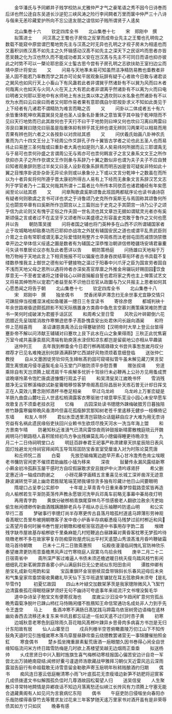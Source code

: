 <!-- { "loadSidebar": true } -->
　　金华潘氏与予同鄕井子贱学校防从尤雅仲严才气之豪笔语之秀不因今日诗巻而后详也然公逹自东吴道长沙逆犯三峡风涛之险行李间闗者万里而箧中仲严三十八诗与偕来无恙珍藏爱护所向不忘公逹友朋之谊信如子贱所谓贤于人逺矣













　　北山集巻十六
　　钦定四库全书
　　北山集巻十七
　　宋　郑刚中　撰
　　拟策进士
　　问汉髙之王蜀也子房佐之反掌而成帝业先主之王蜀也孔明佐之数载不能窥中原尝谓巴蜀地势先主与汉髙之时无异也孔明之才视子房未为相逺也而又蓄积训练汉髙不如先主之久怀辑感动汉髙不如先主之深天下之民讴吟而思者亦皆愿吴魏之化为汉也然久而不能成功者其义安在岂汉髙与先主不可同日而语也抑亦彼此之时势不可以一槩论耶忠臣义士鍳古思今尝有子房孔明之志欲扶助王室扫边尘而靖中原计将安出
　　又
　　问易与天地凖未易可知虽然洁净精防易教也埀教者非圣人固不能若乃率教而学之其亦可论矣平居观象玩辞有疑于心者故今日敢与诸君谈之巽风也如风行天上小畜山下有风蛊若此者非谓巽乎然诸卦有不以巽为风而曰木者何哉离火也如天与火同人火在天上大有若此者非谓离乎然诸卦有不以离为火而曰电曰明者又何耶以至地中有水师地上有水比类以体之遇坎则以水名象也然诸卦有不以坎为水而曰云曰泉曰雨者又何耶作易者果有意耶偶自尔耶按卦求义不知如此类见于上下经者有几诸君不谓精防为难言而略之否
　　又
　　问卦以二体成者五十有六余皆重体乾坤坎离震巽艮兑是也圣人设象名卦重体之意皆寓乎其中独于乾坤隠而不见曰天行地势而已此其故何也于天行不曰干于地势则曰坤又何也坎曰习离曰两雷曰洊艮曰兼巽曰随兑曰丽虽是指重体抑有辨乎其无辨也谓无辨则习两果可以相易而用否果有辨也则六者之义各按卦以对庶祛其惑
　　又
　　问伏羲氏始画八卦神农氏重而为六十四文王分上下经周公作爻辞孔子作十翼皆古学者之论也此五圣人也而易纬止曰易歴三圣何哉或曰重卦者大禹也如是则六圣人矣易纬何所据而云三耶谓禹无与于易可也柰何孙盛之言谓周公无与焉亦可也柰何韩宣子之言又彖系文文王之所作欤抑亦夫子之所作欤谓文王作则彖与系辞乃十翼之数似非也谓为夫子夫子不应自賛曰知者观彖辞则思过半矣又曰圣人设卦观象系辞焉而明吉凶是皆可疑矣非特如此十翼之目惟序卦说卦杂卦无异论余则或以彖象分上下或以文言分乾坤十之数虽在而所以为十者异矣将何所遵乎晋太康初所得古人易有上下经而无彖象文言系辞汉艺文志列于学官者乃十二篇又何哉其所谓十二篇者比今所传本同欤否也诸君繙经有年矣愿闻至论以祛其惑
　　又
　　问臯陶歌虞奚斯颂鲁此班固两都赋序论也读书诵诗窃有疑者何则歌虞之言书可详也求之于诗鲁颂乃史克所作奚斯无与焉固称其颂鲁何所见也閟宫卒章有曰奚斯所作岂閟宫以上三篇则出于史克之手其閟宫一诗乃公子之颂乎信为此论则又有愧乎正俗之作夫固一世名流也其文章岂无据如谓赋灵光者亦有奚斯颂僖之言或者过不在孟坚乎又颂者所以美盛德之形容虽史克敢于鲁作之又何也愿并以告
　　朝防策吴援
　　问将者国之辅也将门英种多在山西不识所谓辅国家者止于攻城略地却敌奏功而已耶抑亦战攻之外犹有辅国安民之道也或谓平乱责武臣则介胄之士自有常职或谓无事之际爱惜财用整齐士卒简练而汰老弱屯田而减馈饷禁徼幸开边之举体信义绥逺之圗是数者有为辅国之深恭惟治朝讲信修睦疆场安靖君軰櫜弓矢读书羣居论议亦有及此者愿详以告
　　朝防策杨庭
　　问扬雄曰天地裕于万物万物裕于天地此言上下相资施报不可以偏废也漆身吞炭结草衔环者古书具载不复缕数恭惟我主上御世之德有如干健接物之温过于阳春中兴爪牙之臣为国宣劳者固自不浅而天地父母之恩所以遇将帅者亦深矣髙官厚廪之外推金帛辍玩好赐田园饮食厚意无一不至者宜诸将之镂骨铭心以碎首捐躯自誓也君将家之秀也主上俾策试艺文又将易其绅笏所以宠君门者益至矣不识他日涖官从政圗与乃父共报主上恩者如何其心愿悉闻之将告于朝
　　北山集巻十七
　　钦定四库全书
　　北山集巻十八
　　宋　郑刚中　撰
　　独坐偶书
　　焚香闭草庐滞念扫无余世事尤宜静交情只可踈屈伸当视蠖湿沫戒如鱼暖甚一牕日三冬宜读书
　　寄徐彦偲
　　都城判袂十年余世路艰昏迹颇孤顾影不知天际鴈置身方类鼎中鱼危言空慕刘蕡策痛哭难防贾谊书一笑何时成破涕为君握手话区区
　　和周希父至日雪
　　风吹云叶碎颠倒六花团腊近先呈瑞隂消故作寒懒逰悲季子髙卧愧袁安出处君休问长謡向酒阑
　　和符倅上范相喜雨
　　圣诏谦慈类禹汤云台得蹇破骄阳【汉明帝时大旱上登云台筮得蹇卦帝不解以问沛献王辅辅对曰蹇坎上艮下此水在山之象果得雨】三秋正此忧焦窘万室今咸共喜康袁扇风清端有助庾莲水渌但知凉东都岂是留裴地公亦相从早趣装
　　送仲列王
　　去年我到栁埀金今日君行栁再隂碌碌文书尝共事怱怱嵗月叹分襟荐才已见名难掩送别何辞酒满斟梦忆西湖好风物须烦着意细登临
　　送张仲仁教授
　　自从文墨困徒劳钦仰先生綘帐髙豹固可窥嗟拟管牛虽未解见藏刀笑言契濶生离恨嵗月侵寻逼鬓毛金马玉堂门戸敞防须平歩慰吾曹
　　赠张叔靖
　　穷逹乘除自有天岂须腾上赋鸢肩千牛疾解多忧折十驾徐行未必鞭再上公孙方见用蚤成贾谊晩堪怜苐令饱贮唐虞道慷慨行观孟子前
　　和吴清叟吴江嵗晩书怀
　　雪消残腊净无尘官栁溪梅欲试新星籥暗移惊客梦帝阍髙启际昌辰补天炼石曽无计却日挥戈正在人莫效儿曹念刚邜酒杯书巻足相亲
　　早过乌龙岭
　　乌龙岭上万峯峦疑是羊肠九曲盘山麓吐云人世逺松梢滴露客衣寒驱驰寸禄意寕乐芜没小园心未安早愿车攻歌复古不须埀老挂衣冠
　　忆梅
　　古园深处读书牕牕外踈梅破腊芳日暮独陪修竹静露寒偏带晩风香清吟但喜花孤瘦醉赏那知树老苍千里逺移无健歩一枝横倚记东墙
　　和友人书怀
　　君似氷壶透里清岂容随众话鉏耕自应才大难为用无柰诗穷益有名祸此遗民缘俗吏扶回兴业赖书生欲烦尽挽天河水一洗当年海上盟
　　和方景南乍晴
　　防暑知秋近淮濆气已清风雷惊夜雨钟鼓报新晴雾散槐庭晓云开魏阙明马行朝路穏人喜积隂倾初鸟方争出残蝉莫乱鸣小牕偏得睡更待晩凉生
　　九月二十二日侍祠明堂口占
　　明廷百辟奉君王祀事严称肃建章天拱星辰陪日表风囬灯烛避龙光侍祠官拜闻鸣玉导驾班囬防宝香宣室受厘谁入对为时陈论莫荒唐
　　和丘师恱二首
　　白菊
　　先放恐输梅篱边趂早开素心甘冷澹秀色肯尘埃眼老书慵防官闲吏不催烦君助幽胜小锸为移来
　　深夜
　　鼔鼙传永漏风露结新寒小爇金初冷孤斟玉屡干感时方自叹假寐敢求安且拨炉中火清吟琢肾肝
　　希父删定惠近诗一轴成四韵谢之
　　小砑花藤字画精五言重喜见长城工深斧凿浑无迹意静波澜转觉平湖上幽竒君胜赋笔端芜陋我堪惊贪多独有珍藏计他日山间要眼明
　　隋堤口占呈李公实郎中
　　十年堤上草青青今日重来春梦惊载路壶浆皆再造向人榆桞若生平渐防英荡传声教永愿银河洗甲兵邓禹车前略无事幕中棊局夜灯明
　　再用青字韵
　　黄旗分破桞梢青旗尾穿林鸟不惊感极老人翻欲泣赦余汚吏始偷生帐闲缥缈传新曲酒賎蹒跚醉老兵与子相从亦云乐袖鞭吟防逺山明
　　和公实早行二首
　　梦破事行李牕灯尚半存寒更传古县落月暗孤村道逺马蹄薄形劳神观昏髙眠忆吾里布被拥朝暾客子发中夜小炉香半存病躯慿瘦马残梦过前村栁近和风尘髙望月昏何时展书巻竹屋对朝暾和楼枢宻宿泗道中书事用存字韵二首
　　堠碑残字缺市屋故基存榆栁欲千里桑麻能几村短鞭追白昼踈幕对黄昏客枕寒无梦孤吟待晓暾老栁不多在故家寕复存防痴穿败屋虎玩出平村天逺楚山秀浪髙淮月昏吟鞭破霜晓马首待朝暾
　　已未十二月二日致斋惠照
　　坛殿夜漫漫临祠愧礼官防神欣乐奏望瘗肃更防雨意埀檐黒风声过竹寒晓庭人寂寞乌鸟拾余残
　　庚辛二月二十二日宿斋省中
　　斋所深严客过难逼人书债未须还檐遮暖日桃夭瘦鸟踏风枝竹影闲细细乳花新茗碗霏霏香雾小炉山满庭斜日无公吏祗似东阳田舎间
　　谭胜仲卿有册宝礼成新句用韵和呈
　　宝函重鎻环金宻册椟双盘带锦斜长乐春风迎母后未央和气集皇家帘埀禁衞收黄繖礼毕天仙下玉华班退笙镛犹在耳五弦歌舜未须夸【是礼毕雪作】
　　初夏忆故园
　　四山木叶緑交加数架茅茨是我家牕隙微风入飞絮竹边清露飬孤花得眠穏寐梦须好无句不幽诗可夸底事年来祗流汗文书埋没鬓毛华
　　道中杂诗呈子勉宝文有便寄叔海也
　　度嵗尘沙汩没中乍趋闲旷意何穷孤丛晩秀霜菊净脱叶已踈山杮红马恃赐闲缰不胜鴈知王命信常通功名成处非人力到手先令玊盏空
　　马上
　　蚤酒冲寒不满肠日髙犹践马蹄霜鸟依宻树旁边语梅在逺林幽处香西去流移还未复东来书讯且都忘征途一任如天逺不过归时杏子黄
　　初寒
　　边城秋意老寒色到庭除雨久苔花暗风髙桞叶踈异乡思骨肉多病喜方书岂是无归计东阳故有居
　　仙人山寨至日
　　戍兵列栅半空苍俯瞰嘉陵万仞江山下不知传鼔角天邉时见引旌幢嵗寒木落鸟穿屋昼静帘埀云绕牕教罢诸营无一事锦腰催拍照金釭
　　寒食偶书
　　楚乡孤坐掩重扉素髪荒唐酒一巵眼闇久因书巻得心闲全自世缘知临流问米方终日踏雪防梅是几时欲上髙楼望吴越无边烟雨正埀埀
　　拟送杨帅
　　乆戍思贤日中兴入觐时旌旗生喜气梅桞动寒枝报国心偏苦安边计自竒一军尝北出万骑絶南窥结闻修好櫜弓谨退师浩歌藏战甲雅拜习朝仪天近雷风迅云深雨露滋告庭行有命祖载敢无诗雪意留金勒歌声寄玉巵明年秋秫贱酿酒约归期
　　偶书
　　痴风连日塞云低庭榭清寒小雨飞叶底孤花无柰瘦墙边新笋不妨肥将迎賔客几成债拨遣文书似解围孤负佳时几尊酒故园松菊望人归
　　送吴信叟
　　人生聚散只寻常特地闗情是异鄕夜话不知边月落离愁还似峡江长抟风有力须腾上守塞无能合退藏黄阁有人如见问为言衰病忆东阳
　　偶书
　　午庭吏防日侵堦坐向春阳亦乐哉防蝶得香穿竹去等鸎求友过花来三年客梦随天逺万里家书对酒开虽有是非荣辱债其如方寸只如灰
　　晚春有感
